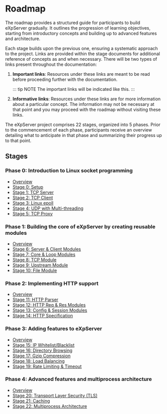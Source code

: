 # Roadmap

The roadmap provides a structured guide for participants to build eXpServer gradually. It outlines the progression of learning objectives, starting from introductory concepts and building up to advanced features and architecture.

Each stage builds upon the previous one, ensuring a systematic approach to the project. Links are provided within the stage documents for additional reference of concepts as and when necessary. There will be two types of links present throughout the documentation:

1. **Important links**: Resources under these links are meant to be read before proceeding further with the documentation.

   ::: tip NOTE
   The important links will be indicated like this.
   :::

2. **Informative links**: Resources under these links are for more information about a particular concept. The information may not be necessary at that point and you may proceed with the roadmap without visiting these links.

The eXpServer project comprises 22 stages, organized into 5 phases. Prior to the commencement of each phase, participants receive an overview detailing what to anticipate in that phase and summarizing their progress up to that point.

## Stages

### Phase 0: Introduction to Linux socket programming

- [Overview](phase-0/)
- [Stage 0: Setup](phase-0/stage-0)
- [Stage 1: TCP Server](phase-0/stage-1)
- [Stage 2: TCP Client](phase-0/stage-2)
- [Stage 3: Linux epoll](phase-0/stage-3)
- [Stage 4: UDP with Multi-threading](phase-0/stage-4)
- [Stage 5: TCP Proxy](phase-0/stage-5)

### Phase 1: Building the core of eXpServer by creating reusable modules

- [Overview](phase-1/)
- [Stage 6: Server & Client Modules](phase-1/stage-6)
- [Stage 7: Core & Loop Modules](phase-1/stage-7)
- [Stage 8: TCP Module](phase-1/stage-8)
- [Stage 9: Upstream Module](phase-1/stage-9)
- [Stage 10: File Module](phase-1/stage-10)

### Phase 2: Implementing HTTP support

- [Overview](phase-2/)
- [Stage 11: HTTP Parser](phase-2/stage-11)
- [Stage 12: HTTP Req & Res Modules](phase-2/stage-12)
- [Stage 13: Config & Session Modules](phase-2/stage-13)
- [Stage 14: HTTP Specification](phase-2/stage-14)

### Phase 3: Adding features to eXpServer

- [Overview](phase-3/)
- [Stage 15: IP Whitelist/Blacklist](phase-3/stage-15)
- [Stage 16: Directory Browsing](phase-3/stage-16)
- [Stage 17: Gzip Compression](phase-3/stage-17)
- [Stage 18: Load Balancing](phase-3/stage-18)
- [Stage 19: Rate Limiting & Timeout](phase-3/stage-19)

### Phase 4: Advanced features and multiprocess architecture

- [Overview](phase-4/)
- [Stage 20: Transport Layer Security (TLS)](phase-4/stage-20)
- [Stage 21: Caching](phase-4/stage-21)
- [Stage 22: Multiprocess Architecture](phase-4/stage-22)
